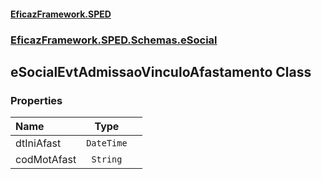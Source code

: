 #### [EficazFramework.SPED](EficazFrameworkSPED.md 'EficazFramework SPED')
### [EficazFramework.SPED.Schemas.eSocial](EficazFramework.SPED.Schemas.eSocial.md 'EficazFramework.SPED.Schemas.eSocial')

## eSocialEvtAdmissaoVinculoAfastamento Class
### Properties

| Name | Type | |
| :--- | :---: | :--- |
| dtIniAfast | `DateTime` |  |
| codMotAfast | `String` |  |
